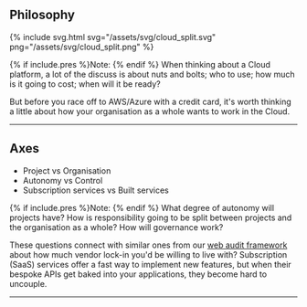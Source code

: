 ## Philosophy
{% include svg.html svg="/assets/svg/cloud_split.svg"  png="/assets/svg/cloud_split.png" %}

{% if include.pres %}Note: {% endif %}
When thinking about a Cloud platform, a lot of the discuss is about nuts and bolts;
who to use; how much is it going to cost; when will it be ready?

But before you race off to AWS/Azure with a credit card, it's worth thinking a little about how your organisation as a whole wants to work in the Cloud.

---

## Axes
* Project vs Organisation
* Autonomy vs Control
* Subscription services vs Built services

{% if include.pres %}Note: {% endif %}
What degree of autonomy will projects have?
How is responsibility going to be split between projects and the organisation as a whole?
How will governance work?

These questions connect with similar ones from our [web audit framework](/tech/2018/web-audit-spice/) about how much vendor lock-in you'd be willing to live with?
Subscription (SaaS) services offer a fast way to implement new features, but when their bespoke APIs get baked into your applications, they become hard to uncouple.

---


